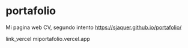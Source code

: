 # portafolio
Mi pagina web CV, segundo intento
https://sjaquer.github.io/portafolio/

link_vercel
miportafolio.vercel.app

